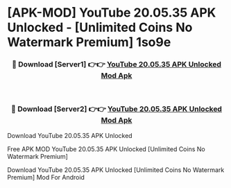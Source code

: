 # [APK-MOD] YouTube 20.05.35 APK Unlocked - [Unlimited Coins No Watermark Premium] 1so9e



<div align="center">
<h3>🔴 Download [Server1] 👉👉 <a href="https://momento.my/?title=YouTube_20.05.35_APK_Unlocked">YouTube 20.05.35 APK Unlocked Mod Apk</a></h3><br>

<h3>🔴 Download [Server2] 👉👉 <a href="https://momento.my/?title=YouTube_20.05.35_APK_Unlocked">YouTube 20.05.35 APK Unlocked Mod Apk</a></h3>
</div>



Download YouTube 20.05.35 APK Unlocked 

Free APK MOD YouTube 20.05.35 APK Unlocked [Unlimited Coins No Watermark Premium]

Download YouTube 20.05.35 APK Unlocked [Unlimited Coins No Watermark Premium] Mod For Android
